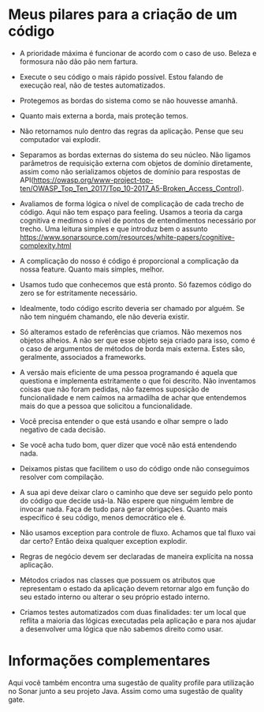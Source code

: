 # Meus pilares para a criação de um código

* A prioridade máxima é funcionar de acordo com o caso de uso. Beleza e formosura não dão pão nem fartura.

* Execute o seu código o mais rápido possível. Estou falando de execução real, não de testes automatizados.

* Protegemos as bordas do sistema como se não houvesse amanhã. 

* Quanto mais externa a borda, mais proteção temos. 

* Não retornamos nulo dentro das regras da aplicação. Pense que seu computador vai explodir.

* Separamos as bordas externas do sistema do seu núcleo. Não ligamos parâmetros de requisição externa com objetos de domínio diretamente, assim como não serializamos objetos de domínio para respostas de API(https://owasp.org/www-project-top-ten/OWASP_Top_Ten_2017/Top_10-2017_A5-Broken_Access_Control).

* Avaliamos de forma lógica o nível de complicação de cada trecho de código. Aqui não tem espaço para feeling. Usamos a teoria da carga cognitiva e medimos o nível de pontos de entendimentos necessário por trecho. Uma leitura simples e que introduz bem o assunto https://www.sonarsource.com/resources/white-papers/cognitive-complexity.html

* A complicação do nosso é código é proporcional a complicação da nossa feature. Quanto mais simples, melhor.

* Usamos tudo que conhecemos que está pronto. Só fazemos código do zero se for estritamente necessário. 

* Idealmente, todo código escrito deveria ser chamado por alguém. Se não tem ninguém chamando, ele não deveria existir.

* Só alteramos estado de referências que criamos. Não mexemos nos objetos alheios. A não ser que esse objeto seja criado para isso, como é o caso de argumentos de métodos de borda mais externa. Estes são, geralmente, associados a frameworks.

* A versão mais eficiente de uma pessoa programando é aquela que questiona e implementa estritamente o que foi descrito. Não inventamos coisas que não foram pedidas, não fazemos suposição de funcionalidade e nem caímos na armadilha de achar que entendemos mais do que a pessoa que solicitou a funcionalidade.

* Você precisa entender o que está usando e olhar sempre o lado negativo de cada decisão. 

* Se você acha tudo bom, quer dizer que você não está entendendo nada.

* Deixamos pistas que facilitem o uso do código onde não conseguimos resolver com compilação. 

* A sua api deve deixar claro o caminho que deve ser seguido pelo ponto do código que decide usá-la. Não espere que ninguém lembre de invocar nada. Faça de tudo para gerar obrigações. Quanto mais específico é seu código, menos democrático ele é. 

* Não usamos exception para controle de fluxo. Achamos que tal fluxo vai dar certo? Então deixa qualquer exception explodir.

* Regras de negócio devem ser declaradas de maneira explícita na nossa aplicação. 

* Métodos criados nas classes que possuem os atributos que representam o estado da aplicação devem retornar algo em função do seu estado interno ou alterar o seu próprio estado interno.

* Criamos testes automatizados com duas finalidades: ter um local que reflita a maioria das lógicas executadas pela aplicação e para nos ajudar a desenvolver uma lógica que não sabemos direito como usar. 


# Informações complementares

Aqui você também encontra uma sugestão de quality profile para utilização no Sonar junto a seu projeto Java. Assim como uma sugestão de quality gate. 
